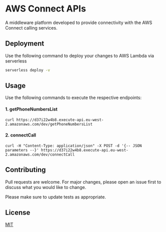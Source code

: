 # AWS Connect APIs

A middleware platform developed to provide connectivity with the AWS Connect calling services.

## Deployment

Use the following command to deploy your changes to AWS Lambda via serverless

```bash
serverless deploy -v
```

## Usage

Use the following commands to execute the respective endpoints:
#### 1. getPhoneNumbersList
```curl
curl https://d37i22w4b8.execute-api.eu-west-2.amazonaws.com/dev/getPhoneNumbersList
```

#### 2. connectCall
```curl
curl -H "Content-Type: application/json" -X POST -d '{-- JSON parameters --}' https://d37i22w4b8.execute-api.eu-west-2.amazonaws.com/dev/connectCall
```

## Contributing
Pull requests are welcome. For major changes, please open an issue first to discuss what you would like to change.

Please make sure to update tests as appropriate.

## License
[MIT](https://choosealicense.com/licenses/mit/)
